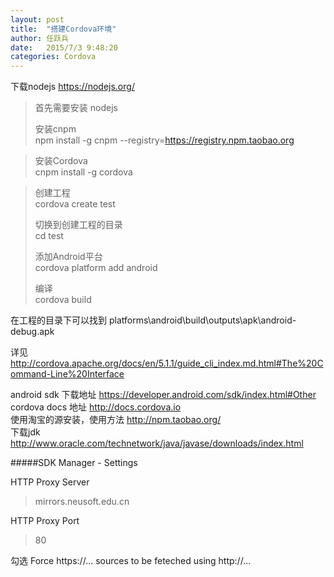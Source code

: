 ```yaml
---
layout: post
title:  "搭建Cordova环境"
author:	任跃兵
date:   2015/7/3 9:48:20     
categories: Cordova
---
```


下载nodejs <https://nodejs.org/>   
>首先需要安装 nodejs  
>
>安装cnpm  
>npm install -g cnpm --registry=https://registry.npm.taobao.org  

>安装Cordova   
>cnpm install -g cordova 

>创建工程  
>cordova create test
>
>切换到创建工程的目录  
>cd test
>  
>添加Android平台  
>cordova platform add android
>  
>编译  
>cordova build

在工程的目录下可以找到
platforms\android\build\outputs\apk\android-debug.apk 

详见 <http://cordova.apache.org/docs/en/5.1.1/guide_cli_index.md.html#The%20Command-Line%20Interface>  

android sdk 下载地址 <https://developer.android.com/sdk/index.html#Other>   
cordova docs 地址 <http://docs.cordova.io>  
使用淘宝的源安装，使用方法 <http://npm.taobao.org/>  
下载jdk <http://www.oracle.com/technetwork/java/javase/downloads/index.html>  

#####SDK Manager - Settings  

HTTP Proxy Server 

> mirrors.neusoft.edu.cn  
  
HTTP Proxy Port 	

> 80  

勾选 Force https://... sources to be feteched using http://...